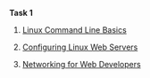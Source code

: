 **Task 1**

1. [Linux Command Line Basics](linux.png)

2. [Configuring Linux Web Servers](webserver.png)

3. [Networking for Web Developers](networking.png)
